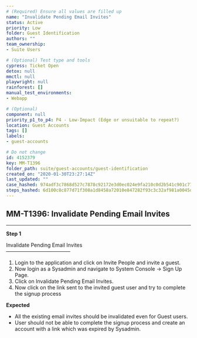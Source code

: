 ```yaml
---
# (Required) Ensure all values are filled up
name: "Invalidate Pending Email Invites"
status: Active
priority: Low
folder: Guest Identification
authors: ""
team_ownership: 
- Suite Users

# (Optional) Test type and tools
cypress: Ticket Open
detox: null
mmctl: null
playwright: null
rainforest: []
manual_test_environments: 
- Webapp

# (Optional)
component: null
priority_p1_to_p4: P4 - Low-Impact (Edge or unsuitable to repeat?)
location: Guest Accounts
tags: []
labels: 
- guest-accounts

# Do not change
id: 4152379
key: MM-T1396
folder_path: suite/guest-accounts/guest-identification
created_on: "2020-01-30T23:27:14Z"
last_updated: ""
case_hashed: 974adf3c7868d527c7878c92172e3d0ec024e9fa210c0d2b541c901c7753a0324adbef193ca6254f14e9b1b8ce587135
steps_hashed: 6d100c8c877d71f308a1d8458a72010e847282f93c3c32af981a0045d2b8a1e98b2fe8905ff4fa0ac9673d418f415f10
---
```


## MM-T1396: Invalidate Pending Email Invites

---

**Step 1**

Invalidate Pending Email Invites\
–––––––––––––––––––––––––

1. Login to the application and click on Invite People and invite a guest.
2. Now login as a Sysadmin and navigate to System Console -> Sign Up Page.
3. Click on Invalidate Pending Email Invites.
4. Now click on the link sent to the invited guest user and try to complete the signup process

**Expected**

- All the existing email invites should be invalidated even for Guest users.
- User should not be able to complete the signup process and create an account with a link which was expired by Sysadmin.
